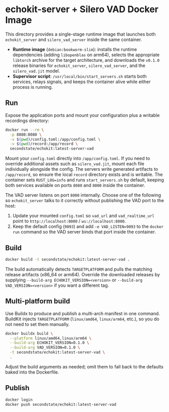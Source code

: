 # echokit-server + Silero VAD Docker Image

This directory provides a single-stage runtime image that launches both `echokit_server` and `silero_vad_server` inside the same container.

- **Runtime image** (`debian:bookworm-slim`): installs the runtime dependencies (adding `libopenblas` on arm64), selects the appropriate `libtorch` archive for the target architecture, and downloads the `v0.1.0` release binaries for `echokit_server`, `silero_vad_server`, and the `silero_vad.jit` model.
- **Supervisor script**: `/usr/local/bin/start_servers.sh` starts both services, relays signals, and keeps the container alive while either process is running.

## Run

Expose the application ports and mount your configuration plus a writable recordings directory:

```sh
docker run --rm \
  -p 8080:8080 \
  -v $(pwd)/config.toml:/app/config.toml \
  -v $(pwd)/record:/app/record \
  secondstate/echokit:latest-server-vad
```

Mount your `config.toml` directly into `/app/config.toml`. If you need to override additional assets such as `silero_vad.jit`, mount each file individually alongside the config. The servers write generated artifacts to `/app/record`, so ensure the local `record` directory exists and is writable. The container sets `RUST_LOG=info` and runs `start_servers.sh` by default, keeping both services available on ports `8080` and `8000` inside the container.

The VAD server listens on port `8000` internally. Choose one of the following so `echokit_server` talks to it correctly without publishing the VAD port to the host:

1. Update your mounted `config.toml` so `vad_url` and `vad_realtime_url` point to `http://localhost:8000` / `ws://localhost:8000`.
2. Keep the default config (`9093`) and add `-e VAD_LISTEN=9093` to the `docker run` command so the VAD server binds that port inside the container.

## Build

```sh
docker build -t secondstate/echokit:latest-server-vad .
```

The build automatically detects `TARGETPLATFORM` and pulls the matching release artifacts (x86_64 or arm64). Override the downloaded releases by supplying `--build-arg ECHOKIT_VERSION=<version>` or `--build-arg VAD_VERSION=<version>` if you want a different tag.

## Multi-platform build

Use Buildx to produce and publish a multi-arch manifest in one command. BuildKit injects `TARGETPLATFORM` (`linux/amd64`, `linux/arm64`, etc.), so you do not need to set them manually.

```sh
docker buildx build \
  --platform linux/amd64,linux/arm64 \
  --build-arg ECHOKIT_VERSION=0.1.0 \
  --build-arg VAD_VERSION=0.1.0 \
  -t secondstate/echokit:latest-server-vad \
  .
```

Adjust the build arguments as needed; omit them to fall back to the defaults baked into the Dockerfile.

## Publish

```sh
docker login
docker push secondstate/echokit:latest-server-vad
```
